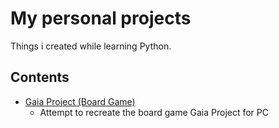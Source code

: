 # My personal projects

Things i created while learning Python.


## Contents
* [Gaia Project (Board Game)](https://github.com/Seawolf159/Gaia-Project)
  - Attempt to recreate the board game Gaia Project for PC
